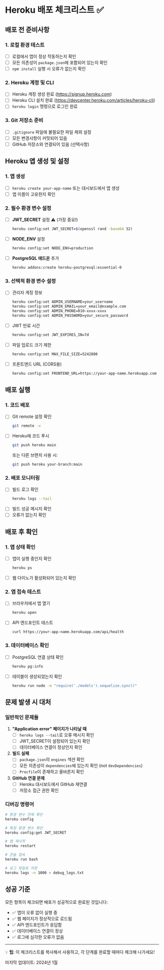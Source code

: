 # Heroku 배포 체크리스트 ✅

## 배포 전 준비사항

### 1. 로컬 환경 테스트
- [ ] 로컬에서 앱이 정상 작동하는지 확인
- [ ] 모든 의존성이 `package.json`에 포함되어 있는지 확인
- [ ] `npm install` 실행 시 오류가 없는지 확인

### 2. Heroku 계정 및 CLI
- [ ] Heroku 계정 생성 완료 (https://signup.heroku.com)
- [ ] Heroku CLI 설치 완료 (https://devcenter.heroku.com/articles/heroku-cli)
- [ ] `heroku login` 명령으로 로그인 완료

### 3. Git 저장소 준비
- [ ] `.gitignore` 파일에 불필요한 파일 제외 설정
- [ ] 모든 변경사항이 커밋되어 있음
- [ ] GitHub 저장소와 연결되어 있음 (선택사항)

## Heroku 앱 생성 및 설정

### 1. 앱 생성
- [ ] `heroku create your-app-name` 또는 대시보드에서 앱 생성
- [ ] 앱 이름이 고유한지 확인

### 2. 필수 환경 변수 설정
- [ ] **JWT_SECRET** 설정 ⚠️ (가장 중요!)
  ```bash
  heroku config:set JWT_SECRET=$(openssl rand -base64 32)
  ```
- [ ] **NODE_ENV** 설정
  ```bash
  heroku config:set NODE_ENV=production
  ```
- [ ] **PostgreSQL 애드온** 추가
  ```bash
  heroku addons:create heroku-postgresql:essential-0
  ```

### 3. 선택적 환경 변수 설정
- [ ] 관리자 계정 정보
  ```bash
  heroku config:set ADMIN_USERNAME=your_username
  heroku config:set ADMIN_EMAIL=your_email@example.com
  heroku config:set ADMIN_PHONE=010-xxxx-xxxx
  heroku config:set ADMIN_PASSWORD=your_secure_password
  ```
- [ ] JWT 만료 시간
  ```bash
  heroku config:set JWT_EXPIRES_IN=7d
  ```
- [ ] 파일 업로드 크기 제한
  ```bash
  heroku config:set MAX_FILE_SIZE=5242880
  ```
- [ ] 프론트엔드 URL (CORS용)
  ```bash
  heroku config:set FRONTEND_URL=https://your-app-name.herokuapp.com
  ```

## 배포 실행

### 1. 코드 배포
- [ ] Git remote 설정 확인
  ```bash
  git remote -v
  ```
- [ ] Heroku에 코드 푸시
  ```bash
  git push heroku main
  ```
  또는 다른 브랜치 사용 시:
  ```bash
  git push heroku your-branch:main
  ```

### 2. 배포 모니터링
- [ ] 빌드 로그 확인
  ```bash
  heroku logs --tail
  ```
- [ ] 빌드 성공 메시지 확인
- [ ] 오류가 없는지 확인

## 배포 후 확인

### 1. 앱 상태 확인
- [ ] 앱이 실행 중인지 확인
  ```bash
  heroku ps
  ```
- [ ] 웹 다이노가 활성화되어 있는지 확인

### 2. 앱 접속 테스트
- [ ] 브라우저에서 앱 열기
  ```bash
  heroku open
  ```
- [ ] API 엔드포인트 테스트
  ```bash
  curl https://your-app-name.herokuapp.com/api/health
  ```

### 3. 데이터베이스 확인
- [ ] PostgreSQL 연결 상태 확인
  ```bash
  heroku pg:info
  ```
- [ ] 테이블이 생성되었는지 확인
  ```bash
  heroku run node -e "require('./models').sequelize.sync()"
  ```

## 문제 발생 시 대처

### 일반적인 문제들
1. **"Application error" 페이지가 나타날 때**
   - [ ] `heroku logs --tail`로 오류 메시지 확인
   - [ ] JWT_SECRET이 설정되어 있는지 확인
   - [ ] 데이터베이스 연결이 정상인지 확인

2. **빌드 실패**
   - [ ] `package.json`의 `engines` 섹션 확인
   - [ ] 모든 의존성이 `dependencies`에 있는지 확인 (not `devDependencies`)
   - [ ] `Procfile`이 존재하고 올바른지 확인

3. **GitHub 연결 문제**
   - [ ] Heroku 대시보드에서 GitHub 재연결
   - [ ] 저장소 접근 권한 확인

### 디버깅 명령어
```bash
# 환경 변수 전체 확인
heroku config

# 특정 환경 변수 확인
heroku config:get JWT_SECRET

# 앱 재시작
heroku restart

# 콘솔 접속
heroku run bash

# 로그 파일로 저장
heroku logs -n 1000 > debug_logs.txt
```

## 성공 기준

모든 항목이 체크되면 배포가 성공적으로 완료된 것입니다:
- ✅ 앱이 오류 없이 실행 중
- ✅ 웹 페이지가 정상적으로 로드됨
- ✅ API 엔드포인트가 응답함
- ✅ 데이터베이스 연결이 정상
- ✅ 로그에 심각한 오류가 없음

---

💡 **팁**: 이 체크리스트를 복사해서 사용하고, 각 단계를 완료할 때마다 체크해 나가세요!

마지막 업데이트: 2024년 1월
